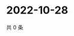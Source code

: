 # 2022-10-28

共 0 条

<!-- BEGIN WEIBO -->
<!-- 最后更新时间 Fri Oct 28 2022 19:00:57 GMT+0800 (China Standard Time) -->

<!-- END WEIBO -->
